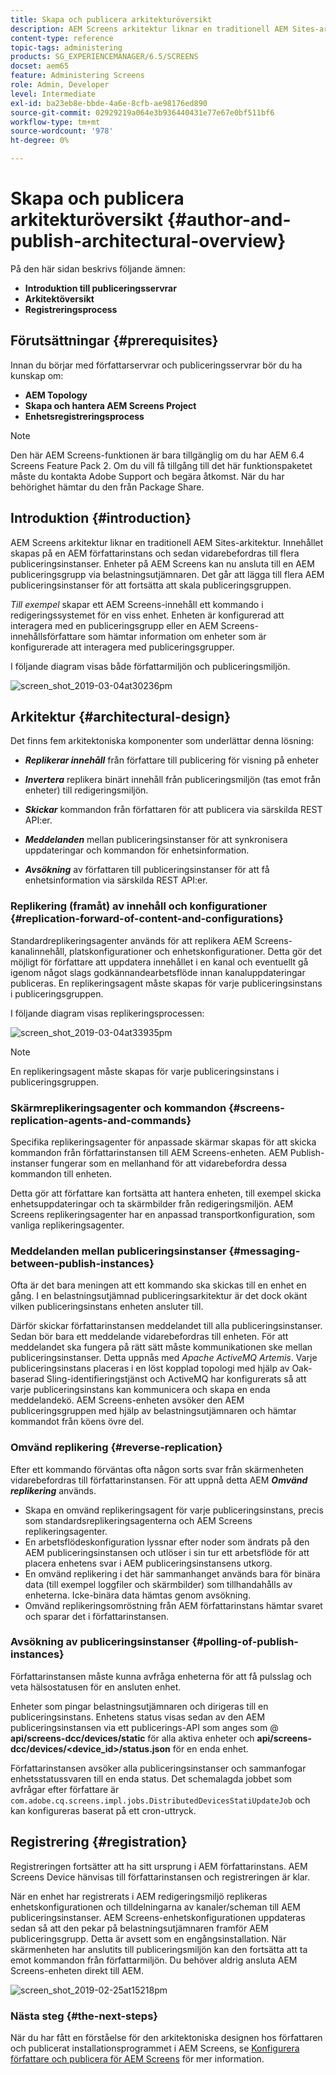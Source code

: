 ```yaml
---
title: Skapa och publicera arkitekturöversikt
description: AEM Screens arkitektur liknar en traditionell AEM Sites-arkitektur. Innehållet skapas på en AEM författarinstans och sedan vidarebefordras till flera publiceringsinstanser.
content-type: reference
topic-tags: administering
products: SG_EXPERIENCEMANAGER/6.5/SCREENS
docset: aem65
feature: Administering Screens
role: Admin, Developer
level: Intermediate
exl-id: ba23eb8e-bbde-4a6e-8cfb-ae98176ed890
source-git-commit: 02929219a064e3b936440431e77e67e0bf511bf6
workflow-type: tm+mt
source-wordcount: '978'
ht-degree: 0%

---
```


# Skapa och publicera arkitekturöversikt {#author-and-publish-architectural-overview}

På den här sidan beskrivs följande ämnen:

* **Introduktion till publiceringsservrar**
* **Arkitektöversikt**
* **Registreringsprocess**

## Förutsättningar {#prerequisites}

Innan du börjar med författarservrar och publiceringsservrar bör du ha kunskap om:

* **AEM Topology**
* **Skapa och hantera AEM Screens Project**
* **Enhetsregistreringsprocess**

>[!NOTE]
>
>Den här AEM Screens-funktionen är bara tillgänglig om du har AEM 6.4 Screens Feature Pack 2. Om du vill få tillgång till det här funktionspaketet måste du kontakta Adobe Support och begära åtkomst. När du har behörighet hämtar du den från Package Share.

## Introduktion {#introduction}

AEM Screens arkitektur liknar en traditionell AEM Sites-arkitektur. Innehållet skapas på en AEM författarinstans och sedan vidarebefordras till flera publiceringsinstanser. Enheter på AEM Screens kan nu ansluta till en AEM publiceringsgrupp via belastningsutjämnaren. Det går att lägga till flera AEM publiceringsinstanser för att fortsätta att skala publiceringsgruppen.

*Till exempel* skapar ett AEM Screens-innehåll ett kommando i redigeringssystemet för en viss enhet. Enheten är konfigurerad att interagera med en publiceringsgrupp eller en AEM Screens-innehållsförfattare som hämtar information om enheter som är konfigurerade att interagera med publiceringsgrupper.

I följande diagram visas både författarmiljön och publiceringsmiljön.

![screen_shot_2019-03-04at30236pm](assets/screen_shot_2019-03-04at30236pm.png)

## Arkitektur {#architectural-design}

Det finns fem arkitektoniska komponenter som underlättar denna lösning:

* ***Replikerar innehåll*** från författare till publicering för visning på enheter

* ***Invertera*** replikera binärt innehåll från publiceringsmiljön (tas emot från enheter) till redigeringsmiljön.
* ***Skickar*** kommandon från författaren för att publicera via särskilda REST API:er.
* ***Meddelanden*** mellan publiceringsinstanser för att synkronisera uppdateringar och kommandon för enhetsinformation.
* ***Avsökning*** av författaren till publiceringsinstanser för att få enhetsinformation via särskilda REST API:er.

### Replikering (framåt) av innehåll och konfigurationer  {#replication-forward-of-content-and-configurations}

Standardreplikeringsagenter används för att replikera AEM Screens-kanalinnehåll, platskonfigurationer och enhetskonfigurationer. Detta gör det möjligt för författare att uppdatera innehållet i en kanal och eventuellt gå igenom något slags godkännandearbetsflöde innan kanaluppdateringar publiceras. En replikeringsagent måste skapas för varje publiceringsinstans i publiceringsgruppen.

I följande diagram visas replikeringsprocessen:

![screen_shot_2019-03-04at33935pm](assets/screen_shot_2019-03-04at33935pm.png)

>[!NOTE]
>
>En replikeringsagent måste skapas för varje publiceringsinstans i publiceringsgruppen.

### Skärmreplikeringsagenter och kommandon  {#screens-replication-agents-and-commands}

Specifika replikeringsagenter för anpassade skärmar skapas för att skicka kommandon från författarinstansen till AEM Screens-enheten. AEM Publish-instanser fungerar som en mellanhand för att vidarebefordra dessa kommandon till enheten.

Detta gör att författare kan fortsätta att hantera enheten, till exempel skicka enhetsuppdateringar och ta skärmbilder från redigeringsmiljön. AEM Screens replikeringsagenter har en anpassad transportkonfiguration, som vanliga replikeringsagenter.

### Meddelanden mellan publiceringsinstanser  {#messaging-between-publish-instances}

Ofta är det bara meningen att ett kommando ska skickas till en enhet en gång. I en belastningsutjämnad publiceringsarkitektur är det dock okänt vilken publiceringsinstans enheten ansluter till.

Därför skickar författarinstansen meddelandet till alla publiceringsinstanser. Sedan bör bara ett meddelande vidarebefordras till enheten. För att meddelandet ska fungera på rätt sätt måste kommunikationen ske mellan publiceringsinstanser. Detta uppnås med *Apache ActiveMQ Artemis*. Varje publiceringsinstans placeras i en löst kopplad topologi med hjälp av Oak-baserad Sling-identifieringstjänst och ActiveMQ har konfigurerats så att varje publiceringsinstans kan kommunicera och skapa en enda meddelandekö. AEM Screens-enheten avsöker den AEM publiceringsgruppen med hjälp av belastningsutjämnaren och hämtar kommandot från köens övre del.

### Omvänd replikering {#reverse-replication}

Efter ett kommando förväntas ofta någon sorts svar från skärmenheten vidarebefordras till författarinstansen. För att uppnå detta AEM ***Omvänd replikering*** används.

* Skapa en omvänd replikeringsagent för varje publiceringsinstans, precis som standardsreplikeringsagenterna och AEM Screens replikeringsagenter.
* En arbetsflödeskonfiguration lyssnar efter noder som ändrats på den AEM publiceringsinstansen och utlöser i sin tur ett arbetsflöde för att placera enhetens svar i AEM publiceringsinstansens utkorg.
* En omvänd replikering i det här sammanhanget används bara för binära data (till exempel loggfiler och skärmbilder) som tillhandahålls av enheterna. Icke-binära data hämtas genom avsökning.
* Omvänd replikeringsomröstning från AEM författarinstans hämtar svaret och sparar det i författarinstansen.

### Avsökning av publiceringsinstanser  {#polling-of-publish-instances}

Författarinstansen måste kunna avfråga enheterna för att få pulsslag och veta hälsostatusen för en ansluten enhet.

Enheter som pingar belastningsutjämnaren och dirigeras till en publiceringsinstans. Enhetens status visas sedan av den AEM publiceringsinstansen via ett publicerings-API som anges som @ **api/screens-dcc/devices/static** för alla aktiva enheter och **api/screens-dcc/devices/&lt;device_id>/status.json** för en enda enhet.

Författarinstansen avsöker alla publiceringsinstanser och sammanfogar enhetsstatussvaren till en enda status. Det schemalagda jobbet som avfrågar efter författare är `com.adobe.cq.screens.impl.jobs.DistributedDevicesStatiUpdateJob` och kan konfigureras baserat på ett cron-uttryck.

## Registrering {#registration}

Registreringen fortsätter att ha sitt ursprung i AEM författarinstans. AEM Screens Device hänvisas till författarinstansen och registreringen är klar.

När en enhet har registrerats i AEM redigeringsmiljö replikeras enhetskonfigurationen och tilldelningarna av kanaler/scheman till AEM publiceringsinstanser. AEM Screens-enhetskonfigurationen uppdateras sedan så att den pekar på belastningsutjämnaren framför AEM publiceringsgrupp. Detta är avsett som en engångsinstallation. När skärmenheten har anslutits till publiceringsmiljön kan den fortsätta att ta emot kommandon från författarmiljön. Du behöver aldrig ansluta AEM Screens-enheten direkt till AEM.

![screen_shot_2019-02-25at15218pm](assets/screen_shot_2019-02-25at15218pm.png)

### Nästa steg {#the-next-steps}

När du har fått en förståelse för den arkitektoniska designen hos författaren och publicerat installationsprogrammet i AEM Screens, se [Konfigurera författare och publicera för AEM Screens](author-and-publish.md) för mer information.
